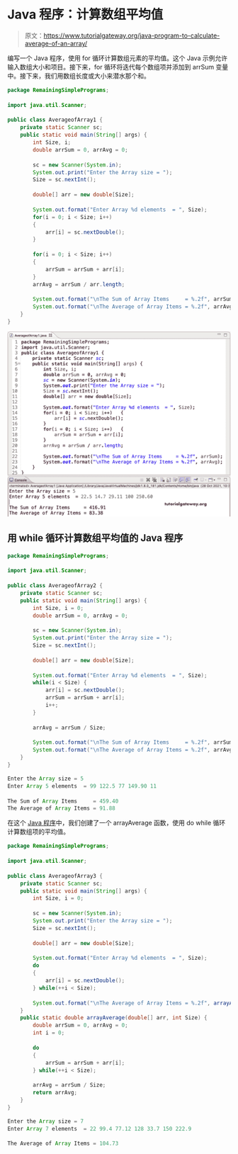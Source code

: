 # Java 程序：计算数组平均值

> 原文：<https://www.tutorialgateway.org/java-program-to-calculate-average-of-an-array/>

编写一个 Java 程序，使用 for 循环计算数组元素的平均值。这个 Java 示例允许输入数组大小和项目。接下来，for 循环将迭代每个数组项并添加到 arrSum 变量中。接下来，我们用数组长度或大小来潜水那个和。

```java
package RemainingSimplePrograms;

import java.util.Scanner;

public class AverageofArray1 {
	private static Scanner sc;
	public static void main(String[] args) {
		int Size, i;
		double arrSum = 0, arrAvg = 0;

		sc = new Scanner(System.in);		
		System.out.print("Enter the Array size = ");
		Size = sc.nextInt();

		double[] arr = new double[Size];

		System.out.format("Enter Array %d elements  = ", Size);
		for(i = 0; i < Size; i++) 
		{
			arr[i] = sc.nextDouble();
		}

		for(i = 0; i < Size; i++) 
		{
			arrSum = arrSum + arr[i];
		}
		arrAvg = arrSum / arr.length;

		System.out.format("\nThe Sum of Array Items     = %.2f", arrSum);
		System.out.format("\nThe Average of Array Items = %.2f", arrAvg);
	}
}
```

![Java Program to Calculate Average of an Array](img/545f1c86059a56d452553b3db2bb01f8.png)

## 用 while 循环计算数组平均值的 Java 程序

```java
package RemainingSimplePrograms;

import java.util.Scanner;

public class AverageofArray2 {
	private static Scanner sc;
	public static void main(String[] args) {
		int Size, i = 0;
		double arrSum = 0, arrAvg = 0;

		sc = new Scanner(System.in);		
		System.out.print("Enter the Array size = ");
		Size = sc.nextInt();

		double[] arr = new double[Size];

		System.out.format("Enter Array %d elements  = ", Size);
		while(i < Size) {
			arr[i] = sc.nextDouble();
			arrSum = arrSum + arr[i];
			i++;
		}

		arrAvg = arrSum / Size;

		System.out.format("\nThe Sum of Array Items     = %.2f", arrSum);
		System.out.format("\nThe Average of Array Items = %.2f", arrAvg);
	}
}
```

```java
Enter the Array size = 5
Enter Array 5 elements  = 99 122.5 77 149.90 11

The Sum of Array Items     = 459.40
The Average of Array Items = 91.88
```

在这个 [Java 程序](https://www.tutorialgateway.org/learn-java-programs/)中，我们创建了一个 arrayAverage 函数，使用 do while 循环计算数组项的平均值。

```java
package RemainingSimplePrograms;

import java.util.Scanner;

public class AverageofArray3 {
	private static Scanner sc;
	public static void main(String[] args) {
		int Size, i = 0;

		sc = new Scanner(System.in);		
		System.out.print("Enter the Array size = ");
		Size = sc.nextInt();

		double[] arr = new double[Size];

		System.out.format("Enter Array %d elements  = ", Size);
		do 
		{
			arr[i] = sc.nextDouble();
		} while(++i < Size);

		System.out.format("\nThe Average of Array Items = %.2f", arrayAverage(arr, Size));
	}
	public static double arrayAverage(double[] arr, int Size) {
		double arrSum = 0, arrAvg = 0;
		int i = 0;

		do 
		{
			arrSum = arrSum + arr[i];
		} while(++i < Size);

		arrAvg = arrSum / Size;
		return arrAvg;
	}
}
```

```java
Enter the Array size = 7
Enter Array 7 elements  = 22 99.4 77.12 128 33.7 150 222.9

The Average of Array Items = 104.73
```